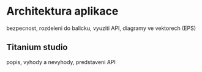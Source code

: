 # Architektura aplikace #
bezpecnost, rozdeleni do balicku, vyuziti API, diagramy ve vektorech (EPS)

## Titanium studio ##
popis, vyhody a nevyhody, predstaveni API